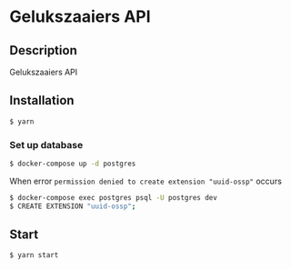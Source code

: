 
# Gelukszaaiers API

## Description

Gelukszaaiers API

## Installation

```bash
$ yarn
```

### Set up database
```bash
$ docker-compose up -d postgres
```

When error ```permission denied to create extension "uuid-ossp"``` occurs
```bash
$ docker-compose exec postgres psql -U postgres dev
$ CREATE EXTENSION "uuid-ossp";
```

## Start

```
$ yarn start
```